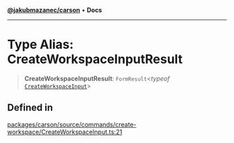 [**@jakubmazanec/carson**](../README.md) • **Docs**

---

# Type Alias: CreateWorkspaceInputResult

> **CreateWorkspaceInputResult**: `FormResult`\<_typeof_
> [`CreateWorkspaceInput`](../functions/CreateWorkspaceInput.md)\>

## Defined in

[packages/carson/source/commands/create-workspace/CreateWorkspaceInput.ts:21](https://github.com/jakubmazanec/tools/blob/4809b04453aafb35a917917e0b4964a9ec0cd132/packages/carson/source/commands/create-workspace/CreateWorkspaceInput.ts#L21)
